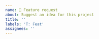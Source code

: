 ```yaml
---
name: 🚀 Feature request
about: Suggest an idea for this project
title: ''
labels: 'T: Feat'
assignees: ''
---
```


<!-- Thanks for taking the time to file an issue! Please provide a clear and concise description of the problem or missing capability and possibly its solution. -->
